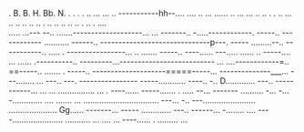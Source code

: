 .   B. B.     H.  Bb.        N.  .   . . .   .. ... ... .. -----------hh--.... .... .. ... ...... .. ... ... .. ..
.  . .. ... .. .. .. .. .. . .. .. .. .. .. . .. . ....    
..... ...---
--.. .......-------------------... 
... -------.. -.....------------.  -----.. ------------
........... ------.. ------------------------------p---.  -----
.........--.. -----------..       .....  . ----------------... 
.. ....... -----.. ----...... 
---..... ......   .. -----.... ... ...... .----------.. ---------...--------------------------
... ....------------=.. ==-----.. ....... . -----.. --------------------=====-----... 
--------------___... ---........ ...  ---.. ---.  ----------------
-----............  ----.. -.. D............. ---.. -----------... 
... ... ................ ... . ----...... -----....... . ..... --... -------
.......... -... -... -............. .... ....... ... 
................................. ---... -.. 
---....................... .....................     Gg...... -------... -----
............. ---.. ------... -........ 
.... ----...................... 
........... 
... ....    ... ----...... . 
......... 
... 
